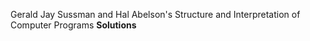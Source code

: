 Gerald Jay Sussman and Hal Abelson's Structure and Interpretation of Computer Programs **Solutions**
